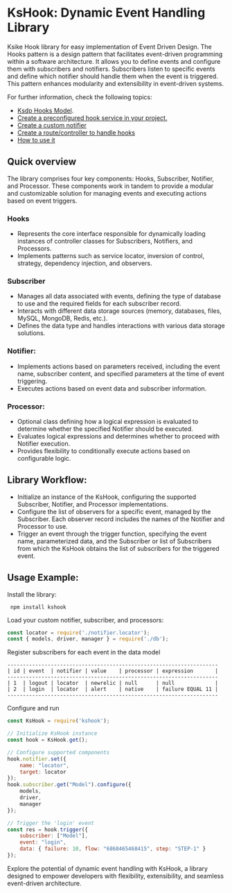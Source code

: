 # KsHook: Dynamic Event Handling Library
Ksike Hook library for easy implementation of Event Driven Design. The Hooks pattern is a design pattern that facilitates event-driven programming within a software architecture. It allows you to define events and configure them with subscribers and notifiers. Subscribers listen to specific events and define which notifier should handle them when the event is triggered. This pattern enhances modularity and extensibility in event-driven systems.

For further information, check the following topics: 
- [Ksdp Hooks Model](https://github.com/ameksike/ksdp/blob/HEAD/doc/integration.hook.md).
- [Create a preconfigured hook service in your project.](doc/create.service.md)
- [Create a custom notifier ](doc/create.service.md)
- [Create a route/controller to handle hooks](doc/create.controllers.md)
- [How to use it](doc/trigger.events.md)

## Quick overview

The library comprises four key components: Hooks, Subscriber, Notifier, and Processor. These components work in tandem to provide a modular and customizable solution for managing events and executing actions based on event triggers.

### Hooks
- Represents the core interface responsible for dynamically loading instances of controller classes for Subscribers, Notifiers, and Processors.
- Implements patterns such as service locator, inversion of control, strategy, dependency injection, and observers.

### Subscriber
- Manages all data associated with events, defining the type of database to use and the required fields for each subscriber record.
- Interacts with different data storage sources (memory, databases, files, MySQL, MongoDB, Redis, etc.).
- Defines the data type and handles interactions with various data storage solutions.

### Notifier:
- Implements actions based on parameters received, including the event name, subscriber content, and specified parameters at the time of event triggering.
- Executes actions based on event data and subscriber information.

### Processor:
- Optional class defining how a logical expression is evaluated to determine whether the specified Notifier should be executed.
- Evaluates logical expressions and determines whether to proceed with Notifier execution.
- Provides flexibility to conditionally execute actions based on configurable logic.

## Library Workflow:
- Initialize an instance of the KsHook, configuring the supported Subscriber, Notifier, and Processor implementations.
- Configure the list of observers for a specific event, managed by the Subscriber. Each observer record includes the names of the Notifier and Processor to use.
- Trigger an event through the trigger function, specifying the event name, parameterized data, and the Subscriber or list of Subscribers from which the KsHook obtains the list of subscribers for the triggered event.

## Usage Example:

Install the library:

``` npm install kshook```

Load your custom notifier, subscriber, and processors:

```js
const locator = require('./notifier.locator');
const { models, driver, manager } = require('./db');
```
Register subscribers for each event in the data model 
```
--------------------------------------------------------------------
| id | event  | notifier | value    | processor | expression       |
--------------------------------------------------------------------
| 1  | logout | locator  | newrelic | null      | null             |
| 2  | login  | locator  | alert    | native    | failure EQUAL 11 |
--------------------------------------------------------------------
```

Configure and run
```js
const KsHook = require('kshook');

// Initialize KsHook instance
const hook = KsHook.get();

// Configure supported components
hook.notifier.set({
    name: "locator",
    target: locator
});
hook.subscriber.get("Model").configure({
    models,
    driver,
    manager
});

// Trigger the 'login' event
const res = hook.trigger({
    subscriber: ["Model"],
    event: "login",
    data: { failure: 10, flow: "6868465468415", step: "STEP-1" }
});
```

Explore the potential of dynamic event handling with KsHook, a library designed to empower developers with flexibility, extensibility, and seamless event-driven architecture.